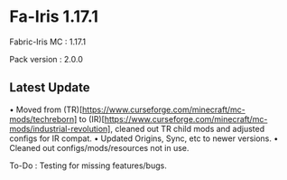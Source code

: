 # Fa-Iris 1.17.1
Fabric-Iris 
MC : 1.17.1
 
Pack version : 2.0.0
## Latest Update
• Moved from (TR)[https://www.curseforge.com/minecraft/mc-mods/techreborn] to (IR)[https://www.curseforge.com/minecraft/mc-mods/industrial-revolution], cleaned out TR child mods and adjusted configs for IR compat.
• Updated Origins, Sync, etc to newer versions.
• Cleaned out configs/mods/resources not in use.


To-Do : Testing for missing features/bugs.
